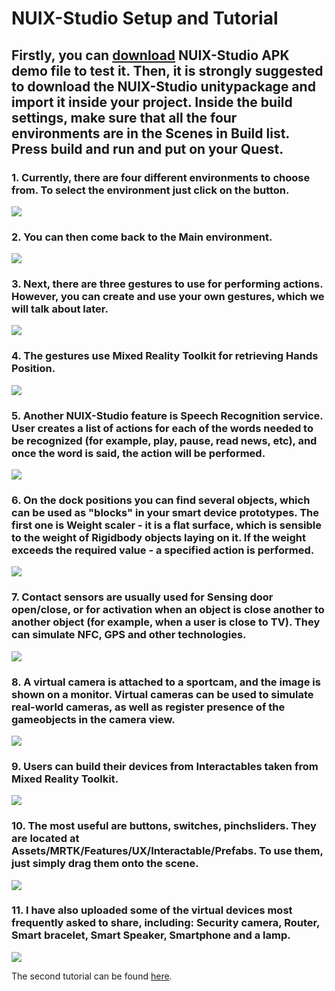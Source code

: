 # NUIX-Studio Setup and Tutorial

## Firstly, you can [download](https://github.com/FedorIvachev/NUIX-Studio-APP) NUIX-Studio APK demo file to test it. Then, it is strongly suggested to download the NUIX-Studio unitypackage and import it inside your project. Inside the build settings, make sure that all the four environments are in the Scenes in Build list. Press build and run and put on your Quest.

### 1. Currently, there are four different environments to choose from. To select the environment just click on the button.
![](https://github.com/FedorIvachev/IoThingsLab-ReadmeFiles/blob/master/Tutorials/NUIX-Tutorial-Pictures/NUIX-Tutorial-1.png)

### 2. You can then come back to the Main environment.
![](https://github.com/FedorIvachev/IoThingsLab-ReadmeFiles/blob/master/Tutorials/NUIX-Tutorial-Pictures/NUIX-Tutorial-3.png)

### 3. Next, there are three gestures to use for performing actions. However, you can create and use your own gestures, which we will talk about later.
![](https://github.com/FedorIvachev/IoThingsLab-ReadmeFiles/blob/master/Tutorials/NUIX-Tutorial-Pictures/NUIX-Tutorial-4.png)

### 4. The gestures use Mixed Reality Toolkit for retrieving Hands Position.
![](https://github.com/FedorIvachev/IoThingsLab-ReadmeFiles/blob/master/Tutorials/NUIX-Tutorial-Pictures/NUIX-Tutorial-5.png)

### 5. Another NUIX-Studio feature is Speech Recognition service. User creates a list of actions for each of the words needed to be recognized (for example, play, pause, read news, etc), and once the word is said, the action will be performed.
![](https://github.com/FedorIvachev/IoThingsLab-ReadmeFiles/blob/master/Tutorials/NUIX-Tutorial-Pictures/NUIX-Tutorial-6.png)

### 6. On the dock positions you can find several objects, which can be used as "blocks" in your smart device prototypes. The first one is Weight scaler - it is a flat surface, which is sensible to the weight of Rigidbody objects laying on it. If the weight exceeds the required value - a specified action is  performed.
![](https://github.com/FedorIvachev/IoThingsLab-ReadmeFiles/blob/master/Tutorials/NUIX-Tutorial-Pictures/NUIX-Tutorial-7.png)

### 7. Contact sensors are usually used for Sensing door open/close, or for activation when an object is close another to another object (for example, when a user is close to TV). They can simulate NFC, GPS and other technologies.
![](https://github.com/FedorIvachev/IoThingsLab-ReadmeFiles/blob/master/Tutorials/NUIX-Tutorial-Pictures/NUIX-Tutorial-8.png)

### 8. A virtual camera is attached to a sportcam, and the image is shown on a monitor. Virtual cameras can be used to simulate real-world cameras, as well as register presence of the gameobjects in the camera view.
![](https://github.com/FedorIvachev/IoThingsLab-ReadmeFiles/blob/master/Tutorials/NUIX-Tutorial-Pictures/NUIX-Tutorial-9.png)

### 9. Users can build their devices from Interactables taken from Mixed Reality Toolkit.
![](https://github.com/FedorIvachev/IoThingsLab-ReadmeFiles/blob/master/Tutorials/NUIX-Tutorial-Pictures/NUIX-Tutorial-10.png)

### 10. The most useful are buttons, switches, pinchsliders. They are located at Assets/MRTK/Features/UX/Interactable/Prefabs. To use them, just simply drag them onto the scene.
![](https://github.com/FedorIvachev/IoThingsLab-ReadmeFiles/blob/master/Tutorials/NUIX-Tutorial-Pictures/NUIX-Tutorial-11.png)

### 11. I have also uploaded some of the virtual devices most frequently asked to share, including: Security camera, Router, Smart bracelet, Smart Speaker, Smartphone and a lamp.
![](https://github.com/FedorIvachev/IoThingsLab-ReadmeFiles/blob/master/Tutorials/NUIX-Tutorial-Pictures/NUIX-Tutorial-12.png)

The second tutorial can be found [here](https://github.com/FedorIvachev/IoThingsLab-ReadmeFiles/blob/master/Tutorials/NUIXTutorial-2.md).
